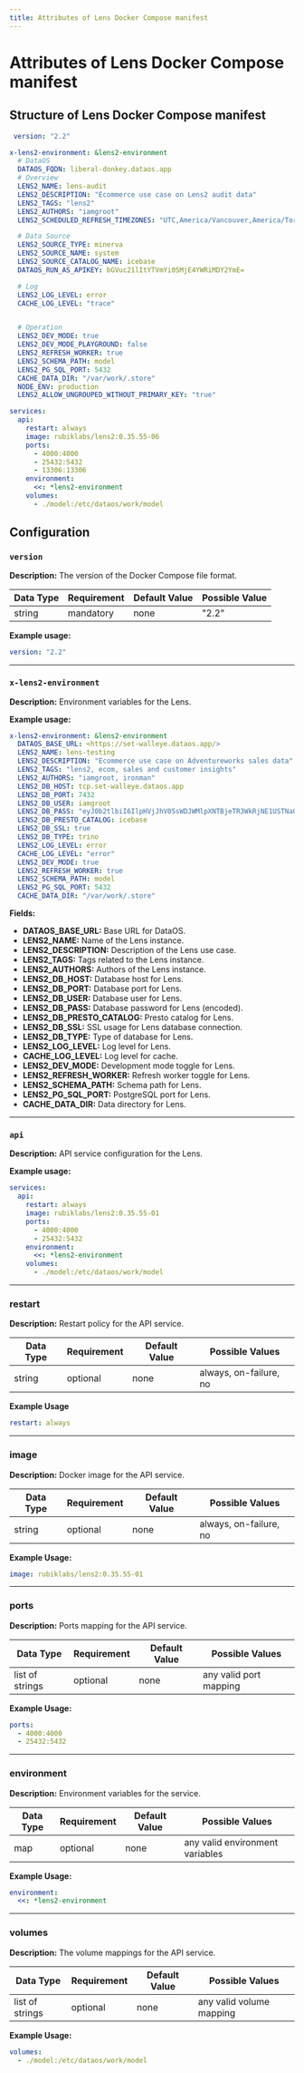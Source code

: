 ```yaml
---
title: Attributes of Lens Docker Compose manifest
---
```


# Attributes of Lens Docker Compose manifest

## Structure of Lens Docker Compose manifest

```yaml
 version: "2.2"

x-lens2-environment: &lens2-environment
  # DataOS
  DATAOS_FQDN: liberal-donkey.dataos.app
  # Overview
  LENS2_NAME: lens-audit
  LENS2_DESCRIPTION: "Ecommerce use case on Lens2 audit data"
  LENS2_TAGS: "lens2"
  LENS2_AUTHORS: "iamgroot"
  LENS2_SCHEDULED_REFRESH_TIMEZONES: "UTC,America/Vancouver,America/Toronto"

  # Data Source
  LENS2_SOURCE_TYPE: minerva
  LENS2_SOURCE_NAME: system
  LENS2_SOURCE_CATALOG_NAME: icebase
  DATAOS_RUN_AS_APIKEY: bGVuc21lItYTVmYi05MjE4YWRiMDY2YmE=

  # Log
  LENS2_LOG_LEVEL: error
  CACHE_LOG_LEVEL: "trace"


  # Operation
  LENS2_DEV_MODE: true
  LENS2_DEV_MODE_PLAYGROUND: false
  LENS2_REFRESH_WORKER: true
  LENS2_SCHEMA_PATH: model
  LENS2_PG_SQL_PORT: 5432
  CACHE_DATA_DIR: "/var/work/.store"
  NODE_ENV: production
  LENS2_ALLOW_UNGROUPED_WITHOUT_PRIMARY_KEY: "true"

services:
  api:
    restart: always
    image: rubiklabs/lens2:0.35.55-06
    ports:
      - 4000:4000
      - 25432:5432
      - 13306:13306
    environment:
      <<: *lens2-environment   
    volumes:
      - ./model:/etc/dataos/work/model
```

## Configuration

### **`version`**

**Description:** The version of the Docker Compose file format.

| Data Type | Requirement | Default Value | Possible Value |
| --- | --- | --- | --- |
| string | mandatory | none | "2.2" |

**Example usage:**

```yaml
version: "2.2"
```

---

### **`x-lens2-environment`**

**Description:** Environment variables for the Lens.

**Example usage:**

```yaml
x-lens2-environment: &lens2-environment
  DATAOS_BASE_URL: <https://set-walleye.dataos.app/>
  LENS2_NAME: lens-testing
  LENS2_DESCRIPTION: "Ecommerce use case on Adventureworks sales data"
  LENS2_TAGS: "lens2, ecom, sales and customer insights"
  LENS2_AUTHORS: "iamgroot, ironman"
  LENS2_DB_HOST: tcp.set-walleye.dataos.app
  LENS2_DB_PORT: 7432
  LENS2_DB_USER: iamgroot
  LENS2_DB_PASS: "eyJ0b2tlbiI6IlpHVjJhV05sWDJWMlpXNTBjeTR3WkRjNE1USTNaQzFoTURKaUxUUmpZamt0WWpZek9DMDBZamMwTTJFME16WXlZekU9IiwgImNsdXN0ZXIiOiJzeXN0ZW0ifQo="
  LENS2_DB_PRESTO_CATALOG: icebase
  LENS2_DB_SSL: true
  LENS2_DB_TYPE: trino
  LENS2_LOG_LEVEL: error
  CACHE_LOG_LEVEL: "error"
  LENS2_DEV_MODE: true
  LENS2_REFRESH_WORKER: true
  LENS2_SCHEMA_PATH: model
  LENS2_PG_SQL_PORT: 5432
  CACHE_DATA_DIR: "/var/work/.store"

```

**Fields:**

- **DATAOS_BASE_URL:** Base URL for DataOS.
- **LENS2_NAME:** Name of the Lens instance.
- **LENS2_DESCRIPTION:** Description of the Lens use case.
- **LENS2_TAGS:** Tags related to the Lens instance.
- **LENS2_AUTHORS:** Authors of the Lens instance.
- **LENS2_DB_HOST:** Database host for Lens.
- **LENS2_DB_PORT:** Database port for Lens.
- **LENS2_DB_USER:** Database user for Lens.
- **LENS2_DB_PASS:** Database password for Lens (encoded).
- **LENS2_DB_PRESTO_CATALOG:** Presto catalog for Lens.
- **LENS2_DB_SSL:** SSL usage for Lens database connection.
- **LENS2_DB_TYPE:** Type of database for Lens.
- **LENS2_LOG_LEVEL:** Log level for Lens.
- **CACHE_LOG_LEVEL:** Log level for cache.
- **LENS2_DEV_MODE:** Development mode toggle for Lens.
- **LENS2_REFRESH_WORKER:** Refresh worker toggle for Lens.
- **LENS2_SCHEMA_PATH:** Schema path for Lens.
- **LENS2_PG_SQL_PORT:** PostgreSQL port for Lens.
- **CACHE_DATA_DIR:** Data directory for Lens.

---

### **`api`**

**Description:** API service configuration for the Lens.

**Example usage:**

```yaml
services:
  api:
    restart: always
    image: rubiklabs/lens2:0.35.55-01 
    ports:
      - 4000:4000
      - 25432:5432
    environment:
      <<: *lens2-environment
    volumes:
      - ./model:/etc/dataos/work/model
```

---

### **restart** 

**Description:** Restart policy for the API service.

| **Data Type** | **Requirement** | **Default Value** | **Possible Values**       |
| ------------- | --------------- | ----------------- | ------------------------- |
| string        | optional        | none              | always, on-failure, no    |

**Example Usage** 

```yaml
restart: always
```

---

### **image** 

**Description:** Docker image for the API service.

| **Data Type** | **Requirement** | **Default Value** | **Possible Values**       |
| ------------- | --------------- | ----------------- | ------------------------- |
| string        | optional        | none              | always, on-failure, no    |

**Example Usage:** 

```yaml
image: rubiklabs/lens2:0.35.55-01 
```

---

### **ports**

**Description:**  Ports mapping for the API service.

| **Data Type**      | **Requirement** | **Default Value** | **Possible Values**     |
| ------------------ | --------------- | ----------------- | ----------------------- |
| list of strings    | optional        | none              | any valid port mapping  |

**Example Usage:**
      
```yaml
ports:
  - 4000:4000
  - 25432:5432
```

---

### **environment**

**Description:** Environment variables for the service.

| **Data Type** | **Requirement** | **Default Value** | **Possible Values**                |
| ------------- | --------------- | ----------------- | ---------------------------------- |
| map            | optional        | none              | any valid environment variables    |

**Example Usage:**
        
```yaml
environment:
  <<: *lens2-environment
```
        
---

### **volumes** 

**Description:** The volume mappings for the API service.

| **Data Type**     | **Requirement** | **Default Value** | **Possible Values**        |
| ----------------- | --------------- | ----------------- | --------------------------- |
| list of strings   | optional        | none              | any valid volume mapping    |

**Example Usage:**
        
```yaml
volumes:
  - ./model:/etc/dataos/work/model

```